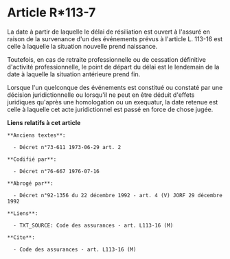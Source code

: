 # Article R*113-7

La date à partir de laquelle le délai de résiliation est ouvert à l'assuré en raison de la survenance d'un des événements
prévus à l'article L. 113-16 est celle à laquelle la situation nouvelle prend naissance.

Toutefois, en cas de retraite professionnelle ou de cessation définitive d'activité professionnelle, le point de départ du
délai est le lendemain de la date à laquelle la situation antérieure prend fin.

Lorsque l'un quelconque des événements est constitué ou constaté par une décision juridictionnelle ou lorsqu'il ne peut en
être déduit d'effets juridiques qu'après une homologation ou un exequatur, la date retenue est celle à laquelle cet acte
juridictionnel est passé en force de chose jugée.

**Liens relatifs à cet article**

	**Anciens textes**:

	  - Décret n°73-611 1973-06-29 art. 2

	**Codifié par**:

	  - Décret n°76-667 1976-07-16

	**Abrogé par**:

	  - Décret n°92-1356 du 22 décembre 1992 - art. 4 (V) JORF 29 décembre 1992

	**Liens**:

	  - TXT_SOURCE: Code des assurances - art. L113-16 (M)

	**Cite**:

	  - Code des assurances - art. L113-16 (M)
